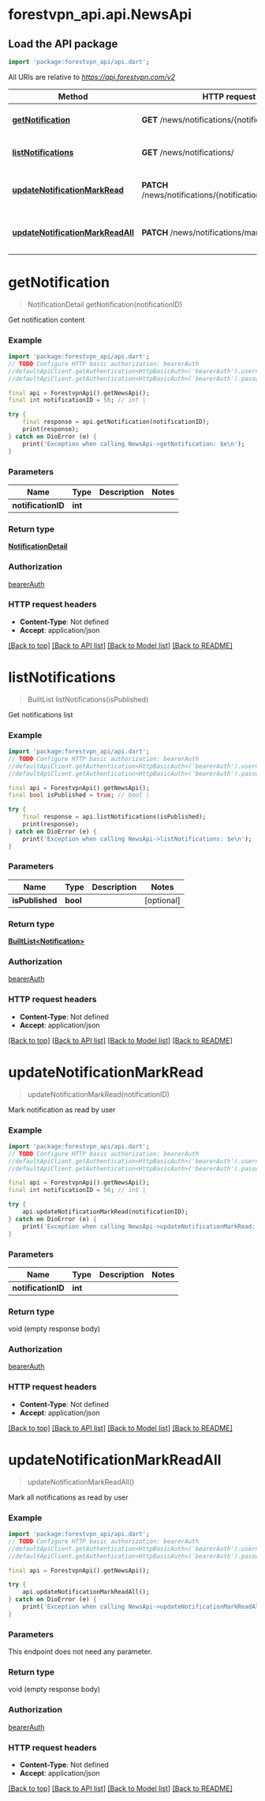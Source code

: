 # forestvpn_api.api.NewsApi

## Load the API package
```dart
import 'package:forestvpn_api/api.dart';
```

All URIs are relative to *https://api.forestvpn.com/v2*

Method | HTTP request | Description
------------- | ------------- | -------------
[**getNotification**](NewsApi.md#getnotification) | **GET** /news/notifications/{notificationID}/ | Get notification content
[**listNotifications**](NewsApi.md#listnotifications) | **GET** /news/notifications/ | Get notifications list
[**updateNotificationMarkRead**](NewsApi.md#updatenotificationmarkread) | **PATCH** /news/notifications/{notificationID}/mark_read/ | Mark notification as read by user
[**updateNotificationMarkReadAll**](NewsApi.md#updatenotificationmarkreadall) | **PATCH** /news/notifications/mark_read_all/ | Mark all notifications as read by user


# **getNotification**
> NotificationDetail getNotification(notificationID)

Get notification content

### Example
```dart
import 'package:forestvpn_api/api.dart';
// TODO Configure HTTP basic authorization: bearerAuth
//defaultApiClient.getAuthentication<HttpBasicAuth>('bearerAuth').username = 'YOUR_USERNAME'
//defaultApiClient.getAuthentication<HttpBasicAuth>('bearerAuth').password = 'YOUR_PASSWORD';

final api = ForestvpnApi().getNewsApi();
final int notificationID = 56; // int | 

try {
    final response = api.getNotification(notificationID);
    print(response);
} catch on DioError (e) {
    print('Exception when calling NewsApi->getNotification: $e\n');
}
```

### Parameters

Name | Type | Description  | Notes
------------- | ------------- | ------------- | -------------
 **notificationID** | **int**|  | 

### Return type

[**NotificationDetail**](NotificationDetail.md)

### Authorization

[bearerAuth](../README.md#bearerAuth)

### HTTP request headers

 - **Content-Type**: Not defined
 - **Accept**: application/json

[[Back to top]](#) [[Back to API list]](../README.md#documentation-for-api-endpoints) [[Back to Model list]](../README.md#documentation-for-models) [[Back to README]](../README.md)

# **listNotifications**
> BuiltList<Notification> listNotifications(isPublished)

Get notifications list

### Example
```dart
import 'package:forestvpn_api/api.dart';
// TODO Configure HTTP basic authorization: bearerAuth
//defaultApiClient.getAuthentication<HttpBasicAuth>('bearerAuth').username = 'YOUR_USERNAME'
//defaultApiClient.getAuthentication<HttpBasicAuth>('bearerAuth').password = 'YOUR_PASSWORD';

final api = ForestvpnApi().getNewsApi();
final bool isPublished = true; // bool | 

try {
    final response = api.listNotifications(isPublished);
    print(response);
} catch on DioError (e) {
    print('Exception when calling NewsApi->listNotifications: $e\n');
}
```

### Parameters

Name | Type | Description  | Notes
------------- | ------------- | ------------- | -------------
 **isPublished** | **bool**|  | [optional] 

### Return type

[**BuiltList&lt;Notification&gt;**](Notification.md)

### Authorization

[bearerAuth](../README.md#bearerAuth)

### HTTP request headers

 - **Content-Type**: Not defined
 - **Accept**: application/json

[[Back to top]](#) [[Back to API list]](../README.md#documentation-for-api-endpoints) [[Back to Model list]](../README.md#documentation-for-models) [[Back to README]](../README.md)

# **updateNotificationMarkRead**
> updateNotificationMarkRead(notificationID)

Mark notification as read by user

### Example
```dart
import 'package:forestvpn_api/api.dart';
// TODO Configure HTTP basic authorization: bearerAuth
//defaultApiClient.getAuthentication<HttpBasicAuth>('bearerAuth').username = 'YOUR_USERNAME'
//defaultApiClient.getAuthentication<HttpBasicAuth>('bearerAuth').password = 'YOUR_PASSWORD';

final api = ForestvpnApi().getNewsApi();
final int notificationID = 56; // int | 

try {
    api.updateNotificationMarkRead(notificationID);
} catch on DioError (e) {
    print('Exception when calling NewsApi->updateNotificationMarkRead: $e\n');
}
```

### Parameters

Name | Type | Description  | Notes
------------- | ------------- | ------------- | -------------
 **notificationID** | **int**|  | 

### Return type

void (empty response body)

### Authorization

[bearerAuth](../README.md#bearerAuth)

### HTTP request headers

 - **Content-Type**: Not defined
 - **Accept**: application/json

[[Back to top]](#) [[Back to API list]](../README.md#documentation-for-api-endpoints) [[Back to Model list]](../README.md#documentation-for-models) [[Back to README]](../README.md)

# **updateNotificationMarkReadAll**
> updateNotificationMarkReadAll()

Mark all notifications as read by user

### Example
```dart
import 'package:forestvpn_api/api.dart';
// TODO Configure HTTP basic authorization: bearerAuth
//defaultApiClient.getAuthentication<HttpBasicAuth>('bearerAuth').username = 'YOUR_USERNAME'
//defaultApiClient.getAuthentication<HttpBasicAuth>('bearerAuth').password = 'YOUR_PASSWORD';

final api = ForestvpnApi().getNewsApi();

try {
    api.updateNotificationMarkReadAll();
} catch on DioError (e) {
    print('Exception when calling NewsApi->updateNotificationMarkReadAll: $e\n');
}
```

### Parameters
This endpoint does not need any parameter.

### Return type

void (empty response body)

### Authorization

[bearerAuth](../README.md#bearerAuth)

### HTTP request headers

 - **Content-Type**: Not defined
 - **Accept**: application/json

[[Back to top]](#) [[Back to API list]](../README.md#documentation-for-api-endpoints) [[Back to Model list]](../README.md#documentation-for-models) [[Back to README]](../README.md)

